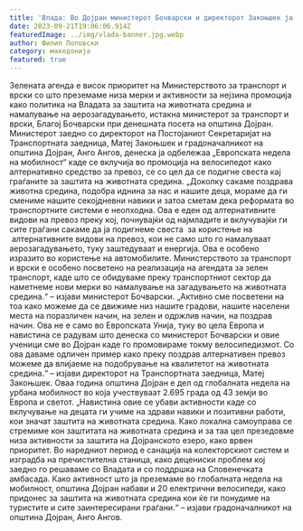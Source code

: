 ```yaml
---
title: 'Влада: Во Дојран министерот Бочварски и директорот Закоњшек ја промовираа „Европска недела на мобилност“ - 21 СЕПТЕМВРИ 2023'
date: 2023-09-21T19:06:06.914Z
featuredImage: ../img/vlada-banner.jpg.webp
author: Филип Поповски
category: македонија
featured: true
---
```

Зелената агенда е висок приоритет на Министерството за транспорт и врски со што преземаме низа мерки и активности за нејзина промоција како политика на Владата за заштита на животната средина и намалување на аерозагадувањето, истакна министерот за транспорт и врски, Благој Бочварски при денешната посета на општина Дојран.
Министерот заедно со директорот на Постојаниот Секретаријат на Транспортната заедница, Матеј Закоњшек и градоначалникот на општина Дојран, Анго Ангов, денеска ја одбележаа „Европската недела на мобилност“ каде се вклучија во промоција на велосипедот како алтернативно средство за превоз, се со цел да се подигне свеста кај граѓаните за заштита на животната средина.
„Доколку сакаме поздрава животна средина, подобра иднина за нас и нашите деца, мораме да ги смениме нашите секојдневни навики и затоа сметам дека реформата во транспортните системи е неопходна. Ова е еден од алтернативните видови на превоз преку кој, почнувајќи од најмладите и вклучувајќи ги сите граѓани сакаме да ја подигнеме свеста  за користење на  алтернативните видови на превоз, кои не само што го намалуваат аерозагадувањето, туку заштедуваат и енергија. Ова е особено изразито во користење на автомобилите. Министерството за транспорт и врски е особено посветено на реализација на агендата за зелен транспорт, каде што се обидуваме преку транспортниот сектор да наметнеме нови мерки во намалување на загадувањето на животната средина.“ – изјави министерот Бочварски.
„Активно сме посветени на тоа како можеме да се движиме низ нашите градови, нашите населени места на поразличен начин, на зелен и одржлив начин, на поздрав начин. Ова не е само во Европската Унија, туку во цела Европа и навистина се радувам што денеска со министерот Бочварски и овие ученици сме во Дојран каде го промовираме токму велосипедизмот. Со ова даваме одличен пример како преку поздрав алтернативен превоз можеме да влијаеме на подобрување на квалитетот на животната средина.“ – изјави директорот на Транспортната заедница, Матеј Закоњшек.
Оваа година општина Дојран е дел од глобалната недела на урбана мобилност во која учествуваат 2.695 града од 43 земји во Европа и светот.
„Навистина овие се убави активности каде со вклучување на децата ги учиме на здрави навики и позитивни работи, кои значат заштита на животната средина. Како локална самоуправа се стремиме кон заштитата на животната средина и за таа цел презедовме низа активности за заштита на Дојранското езеро, како врвен приоритет. Во наредниот период е санација на колекторскиот систем и изградба на пречистителна станица, како децениски проблем кој заедно го решаваме со Владата и со поддршка на
Словенечката амбасада. Како активност што ја преземаме во глобалната недела на мобилност, општина Дојран набави и 20 електрични велосипеди, како придонес за заштита на животната средина кои ќе ги понудиме на туристите и сите заинтересирани граѓани.“ – изјави градоначалникот на општина Дојран, Анго Ангов.
 
